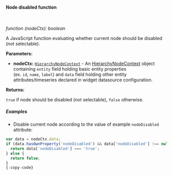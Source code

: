 #### Node disabled function

<div class="divider"></div>
<br/>

*function (nodeCtx): boolean*

A JavaScript function evaluating whether current node should be disabled (not selectable).

**Parameters:**

<ul>
  <li><b>nodeCtx:</b> <code><a href="https://github.com/thingsboard/thingsboard/blob/e264f7b8ddff05bda85c4833bf497f47f447496e/ui-ngx/src/app/modules/home/components/widget/lib/entities-hierarchy-widget.models.ts#L35" target="_blank">HierarchyNodeContext</a></code> - An 
            <a href="https://github.com/thingsboard/thingsboard/blob/e264f7b8ddff05bda85c4833bf497f47f447496e/ui-ngx/src/app/modules/home/components/widget/lib/entities-hierarchy-widget.models.ts#L35" target="_blank">HierarchyNodeContext</a> object
            containing <code>entity</code> field holding basic entity properties <br> (ex. <code>id</code>, <code>name</code>, <code>label</code>) and <code>data</code> field holding other entity attributes/timeseries declared in widget datasource configuration.
   </li>
</ul>

**Returns:**

`true` if node should be disabled (not selectable), `false` otherwise.

<div class="divider"></div>

##### Examples

* Disable current node according to the value of example `nodeDisabled` attribute:

```javascript
var data = nodeCtx.data;
if (data.hasOwnProperty('nodeDisabled') && data['nodeDisabled'] !== null) {
  return data['nodeDisabled'] === 'true';
} else {
  return false;
}
{:copy-code}
```

<br>
<br>
